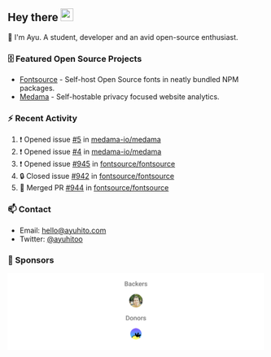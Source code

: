 ## Hey there <img src="https://media.giphy.com/media/hvRJCLFzcasrR4ia7z/giphy.gif" width="25" height="25">

📝 I'm Ayu. A student, developer and an avid open-source enthusiast.

### 🗄 Featured Open Source Projects

- [Fontsource](https://github.com/fontsource/fontsource) - Self-host Open Source fonts in neatly bundled NPM packages.
- [Medama](https://github.com/medama-io/medama) - Self-hostable privacy focused website analytics.

### ⚡ Recent Activity

<!--START_SECTION:activity-->

1. ❗ Opened issue [#5](https://github.com/medama-io/medama/issues/5) in [medama-io/medama](https://github.com/medama-io/medama)
2. ❗ Opened issue [#4](https://github.com/medama-io/medama/issues/4) in [medama-io/medama](https://github.com/medama-io/medama)
3. ❗ Opened issue [#945](https://github.com/fontsource/fontsource/issues/945) in [fontsource/fontsource](https://github.com/fontsource/fontsource)
4. 🔒 Closed issue [#942](https://github.com/fontsource/fontsource/issues/942) in [fontsource/fontsource](https://github.com/fontsource/fontsource)
5. 🎉 Merged PR [#944](https://github.com/fontsource/fontsource/pull/944) in [fontsource/fontsource](https://github.com/fontsource/fontsource)
<!--END_SECTION:activity-->

### 📫 Contact

- Email: hello@ayuhito.com
- Twitter: [@ayuhitoo](https://twitter.com/ayuhitoo)

### :sparkling_heart: Sponsors

<p align="center">
  <a href="https://cdn.jsdelivr.net/gh/ayuhito/ayuhito/sponsors.svg">
    <img src='https://raw.githubusercontent.com/ayuhito/ayuhito/master/sponsors.svg'/>
  </a>
</p>
